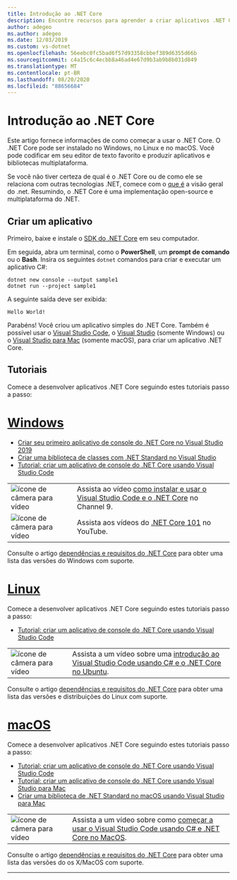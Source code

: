 ```yaml
---
title: Introdução ao .NET Core
description: Encontre recursos para aprender a criar aplicativos .NET Core no Windows, Linux e macOS.
author: adegeo
ms.author: adegeo
ms.date: 12/03/2019
ms.custom: vs-dotnet
ms.openlocfilehash: 56eebc0fc5bad6f57d93358cbbef389d6355d66b
ms.sourcegitcommit: c4a15c6c4ecbb8a46ad4e67d9b3ab9b8b031d849
ms.translationtype: MT
ms.contentlocale: pt-BR
ms.lasthandoff: 08/20/2020
ms.locfileid: "88656684"
---
```

# <a name="get-started-with-net-core"></a>Introdução ao .NET Core

Este artigo fornece informações de como começar a usar o .NET Core. O .NET Core pode ser instalado no Windows, no Linux e no macOS. Você pode codificar em seu editor de texto favorito e produzir aplicativos e bibliotecas multiplataforma.

Se você não tiver certeza de qual é o .NET Core ou de como ele se relaciona com outras tecnologias .NET, comece com o [que é](https://dotnet.microsoft.com/learn/dotnet/what-is-dotnet) a visão geral do .net. Resumindo, o .NET Core é uma implementação open-source e multiplataforma do .NET.

## <a name="create-an-application"></a>Criar um aplicativo

Primeiro, baixe e instale o [SDK do .NET Core](https://dotnet.microsoft.com/download) em seu computador.

Em seguida, abra um terminal, como o **PowerShell**, um **prompt de comando** ou o **Bash**. Insira os seguintes `dotnet` comandos para criar e executar um aplicativo C#:

```dotnetcli
dotnet new console --output sample1
dotnet run --project sample1
```

A seguinte saída deve ser exibida:

```console
Hello World!
```

Parabéns! Você criou um aplicativo simples do .NET Core. Também é possível usar o [Visual Studio Code](./tutorials/with-visual-studio-code.md), o [Visual Studio](./tutorials/with-visual-studio.md) (somente Windows) ou o [Visual Studio para Mac](tutorials/with-visual-studio-mac.md) (somente macOS), para criar um aplicativo .NET Core.

## <a name="tutorials"></a>Tutoriais

Comece a desenvolver aplicativos .NET Core seguindo estes tutoriais passo a passo:

<!-- markdownlint-disable MD025 -->

# <a name="windows"></a>[Windows](#tab/windows)

- [Criar seu primeiro aplicativo de console do .NET Core no Visual Studio 2019](./tutorials/with-visual-studio.md)
- [Criar uma biblioteca de classes com .NET Standard no Visual Studio](./tutorials/library-with-visual-studio.md)
- [Tutorial: criar um aplicativo de console do .NET Core usando Visual Studio Code](tutorials/with-visual-studio-code.md)

|   |   |
|---|---|
| ![ícone de câmera para vídeo](./media/video-icon.png "Assistir a um vídeo") | Assista ao vídeo [como instalar e usar o Visual Studio Code e o .NET Core](https://channel9.msdn.com/Blogs/dotnet/Get-started-with-VS-Code-using-CSharp-and-NET-Core/) no Channel 9. |
| ![ícone de câmera para vídeo](./media/video-icon.png "Assistir a um vídeo") | Assista aos vídeos do [.NET Core 101](https://www.youtube.com/playlist?list=PLdo4fOcmZ0oWoazjhXQzBKMrFuArxpW80) no YouTube. |

Consulte o artigo [dependências e requisitos do .NET Core](install/dependencies.md?pivots=os-windows) para obter uma lista das versões do Windows com suporte.

# <a name="linux"></a>[Linux](#tab/linux)

Comece a desenvolver aplicativos .NET Core seguindo estes tutoriais passo a passo:

- [Tutorial: criar um aplicativo de console do .NET Core usando Visual Studio Code](tutorials/with-visual-studio-code.md)

|   |   |
|---|---|
| ![ícone de câmera para vídeo](./media/video-icon.png "Assistir a um vídeo") | Assista a um vídeo sobre uma [introdução ao Visual Studio Code usando C# e o .NET Core no Ubuntu](https://channel9.msdn.com/Blogs/dotnet/Get-started-with-VS-Code-Csharp-dotnet-Core-Ubuntu). |

Consulte o artigo [dependências e requisitos do .NET Core](install/dependencies.md?pivots=os-linux) para obter uma lista das versões e distribuições do Linux com suporte.

# <a name="macos"></a>[macOS](#tab/macos)

Comece a desenvolver aplicativos .NET Core seguindo estes tutoriais passo a passo:

- [Tutorial: criar um aplicativo de console do .NET Core usando Visual Studio Code](tutorials/with-visual-studio-code.md)
- [Tutorial: criar um aplicativo de console do .NET Core usando Visual Studio para Mac](tutorials/with-visual-studio-mac.md)
- [Criar uma biblioteca de .NET Standard no macOS usando Visual Studio para Mac](tutorials/library-with-visual-studio-mac.md)

|   |   |
|---|---|
| ![ícone de câmera para vídeo](media/video-icon.png "Assistir a um vídeo") | Assista a um vídeo sobre como [começar a usar o Visual Studio Code usando C# e .NET Core no MacOS](https://channel9.msdn.com/Blogs/dotnet/Get-started-VSCode-NET-Core-Mac). |

Consulte o artigo [dependências e requisitos do .NET Core](install/dependencies.md?pivots=os-macos) para obter uma lista das versões do os X/MacOS com suporte.

---
